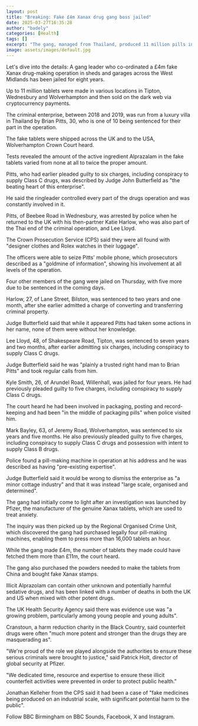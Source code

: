 ```yaml
---
layout: post
title: "Breaking: Fake £4m Xanax drug gang boss jailed"
date: 2025-03-27T16:35:28
author: "badely"
categories: [Health]
tags: []
excerpt: "The gang, managed from Thailand, produced 11 million pills in the West Midlands to be sold online."
image: assets/images/default.jpg
---
```


Let's dive into the details: A gang leader who co-ordinated a £4m fake Xanax drug-making operation in sheds and garages across the West Midlands has been jailed for eight years.

Up to 11 million tablets were made in various locations in Tipton, Wednesbury and Wolverhampton and then sold on the dark web via cryptocurrency payments.

The criminal enterprise, between 2018 and 2019, was run from a luxury villa in Thailand by Brian Pitts, 30, who is one of 10 being sentenced for their part in the operation.

The fake tablets were shipped across the UK and to the USA, Wolverhampton Crown Court heard.

Tests revealed the amount of the active ingredient Alprazalam in the fake tablets varied from none at all to twice the proper amount.

Pitts, who had earlier pleaded guilty to six charges, including conspiracy to supply Class C drugs, was described by Judge John Butterfield as "the beating heart of this enterprise".

He said the ringleader controlled every part of the drugs operation and was constantly involved in it.

Pitts, of Beebee Road in Wednesbury, was arrested by police when he returned to the UK with his then-partner Katie Harlow, who was also part of the Thai end of the criminal operation, and Lee Lloyd.

The Crown Prosecution Service (CPS) said they were all found with "designer clothes and Rolex watches in their luggage".

The officers were able to seize Pitts' mobile phone, which prosecutors described as a "goldmine of information", showing his involvement at all levels of the operation.

Four other members of the gang were jailed on Thursday, with five more due to be sentenced in the coming days.

Harlow, 27, of Lane Street, Bilston, was sentenced to two years and one month, after she earlier admitted a charge of converting and transferring criminal property.

Judge Butterfield said that while it appeared Pitts had taken some actions in her name, none of them were without her knowledge.

Lee Lloyd, 48, of Shakespeare Road, Tipton, was sentenced to seven years and two months, after earlier admitting six charges, including conspiracy to supply Class C drugs.

Judge Butterfield said he was "plainly a trusted right hand man to Brian Pitts" and took regular calls from him.

Kyle Smith, 26, of Arundel Road, Willenhall, was jailed for four years. He had previously pleaded guilty to five charges, including conspiracy to supply Class C drugs.

The court heard he had been involved in packaging, posting and record-keeping and had been "in the middle of packaging pills" when police visited him.

Mark Bayley, 63, of Jeremy Road, Wolverhampton, was sentenced to six years and five months. He also previously pleaded guilty to five charges, including conspiracy to supply Class C drugs and possession with intent to supply Class B drugs.

Police found a pill-making machine in operation at his address and he was described as having "pre-existing expertise".

Judge Butterfield said it would be wrong to dismiss the enterprise as "a minor cottage industry" and that it was instead "large scale, organised and determined".

The gang had initially come to light after an investigation was launched by Pfizer, the manufacturer of the genuine Xanax tablets, which are used to treat anxiety.

The inquiry was then picked up by the Regional Organised Crime Unit, which discovered the gang had purchased legally four pill-making machines, enabling them to press more than 16,000 tablets an hour.

While the gang made £4m, the number of tablets they made could have fetched them more than £11m, the court heard.

The gang also purchased the powders needed to make the tablets from China and bought fake Xanax stamps.

Illicit Alprazolam can contain other unknown and potentially harmful sedative drugs, and has been linked with a number of deaths in both the UK and US when mixed with other potent drugs.

The UK Health Security Agency said there was evidence use was "a growing problem, particularly among young people and young adults".

Cranstoun, a harm reduction charity in the Black Country, said counterfeit drugs were often "much more potent and stronger than the drugs they are masquerading as".

"We're proud of the role we played alongside the authorities to ensure these serious criminals were brought to justice," said Patrick Holt, director of global security at Pfizer. 

"We dedicated time, resource and expertise to ensure these illicit counterfeit activities were prevented in order to protect public health."

Jonathan Kelleher from the CPS said it had been a case of "fake medicines being produced on an industrial scale, with significant potential harm to the public".

Follow BBC Birmingham on BBC Sounds, Facebook, X and Instagram.

